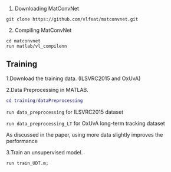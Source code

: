 
1. Downloading MatConvNet
```
git clone https://github.com/vlfeat/matconvnet.git
```

2. Compiling MatConvNet
```
cd matconvnet
run matlab/vl_compilenn
```

## Training

1.Download the training data. (ILSVRC2015 and OxUvA)

2.Data Preprocessing in MATLAB.

```matlab
cd training/dataPreprocessing
```
`run data_preprocessing` for ILSVRC2015 dataset

`run data_preprocessing_LT` for OxUvA long-term tracking dataset

As discussed in the paper, using more data slightly improves the performance

3.Train an unsupervised model.
```
run train_UDT.m;
```
